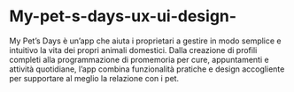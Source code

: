# My-pet-s-days-ux-ui-design-
My Pet’s Days è un’app che aiuta i proprietari a gestire in modo semplice e intuitivo la vita dei propri animali domestici. Dalla creazione di profili completi alla programmazione di promemoria per cure, appuntamenti e attività quotidiane, l’app combina funzionalità pratiche e design accogliente per supportare al meglio la relazione con i pet.

